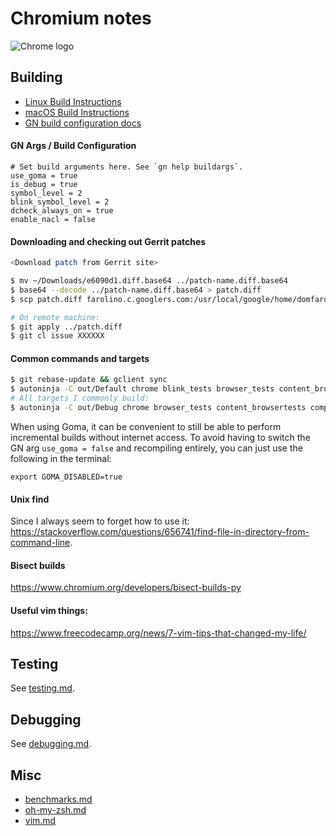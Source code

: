 # Chromium notes

![Chrome logo](https://logodownload.org/wp-content/uploads/2017/05/google-chrome-logo-1.png)

## Building

 - [Linux Build Instructions](https://chromium.googlesource.com/chromium/src/+/master/docs/linux/build_instructions.md)
 - [macOS Build Instructions](https://chromium.googlesource.com/chromium/src/+/master/docs/mac_build_instructions.md)
 - [GN build configuration docs](https://www.chromium.org/developers/gn-build-configuration)

#### GN Args / Build Configuration

```
# Set build arguments here. See `gn help buildargs`.
use_goma = true
is_debug = true
symbol_level = 2
blink_symbol_level = 2
dcheck_always_on = true
enable_nacl = false
```

#### Downloading and checking out Gerrit patches

```sh
<Download patch from Gerrit site>

$ mv ~/Downloads/e6090d1.diff.base64 ../patch-name.diff.base64
$ base64 --decode ../patch-name.diff.base64 > patch.diff
$ scp patch.diff farolino.c.googlers.com:/usr/local/google/home/domfarolino/Desktop/Git/chromium/

# On remote machine:
$ git apply ../patch.diff
$ git cl issue XXXXXX
```

#### Common commands and targets

```sh
$ git rebase-update && gclient sync
$ autoninja -C out/Default chrome blink_tests browser_tests content_browsertests net_unittests
# All targets I commonly build:
$ autoninja -C out/Debug chrome browser_tests content_browsertests components_browsertests headless_browsertests interactive_ui_tests content_unittests blink_tests blink_platform_unittests unit_tests url_unittests services_unittests webkit_unit_tests chromedriver_py_tests
```

When using Goma, it can be convenient to still be able to perform incremental builds
without internet access. To avoid having to switch the GN arg `use_goma = false` and
recompiling entirely, you can just use the following in the terminal:

```
export GOMA_DISABLED=true
```

#### Unix find

Since I always seem to forget how to use it:
https://stackoverflow.com/questions/656741/find-file-in-directory-from-command-line.

#### Bisect builds

https://www.chromium.org/developers/bisect-builds-py

#### Useful vim things:

https://www.freecodecamp.org/news/7-vim-tips-that-changed-my-life/

## Testing

See [testing.md](./testing.md).

## Debugging

See [debugging.md](./debugging.md).

## Misc

 - [benchmarks.md](./benchmarks.md)
 - [oh-my-zsh.md](./oh-my-zsh.md)
 - [vim.md](./vim.md)
